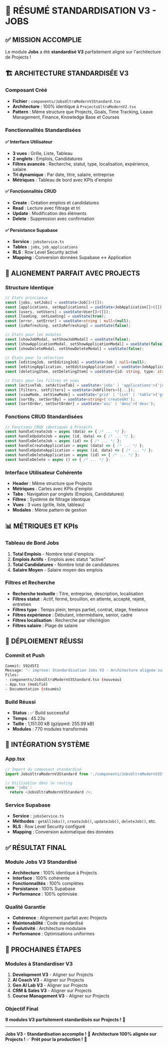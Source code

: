 # 💼 RÉSUMÉ STANDARDISATION V3 - JOBS

## ✅ MISSION ACCOMPLIE

Le module **Jobs** a été **standardisé V3** parfaitement aligné sur l'architecture de Projects !

## 🏗️ ARCHITECTURE STANDARDISÉE V3

### Composant Créé
- **Fichier** : `components/JobsUltraModernV3Standard.tsx`
- **Architecture** : 100% identique à `ProjectsUltraModernV2.tsx`
- **Pattern** : Même structure que Projects, Goals, Time Tracking, Leave Management, Finance, Knowledge Base et Courses

### Fonctionnalités Standardisées

#### ✅ Interface Utilisateur
- **3 vues** : Grille, Liste, Tableau
- **2 onglets** : Emplois, Candidatures
- **Filtres avancés** : Recherche, statut, type, localisation, expérience, salaire
- **Tri dynamique** : Par date, titre, salaire, entreprise
- **Métriques** : Tableau de bord avec KPIs d'emploi

#### ✅ Fonctionnalités CRUD
- **Create** : Création emplois et candidatures
- **Read** : Lecture avec filtrage et tri
- **Update** : Modification des éléments
- **Delete** : Suppression avec confirmation

#### ✅ Persistance Supabase
- **Service** : `jobsService.ts`
- **Tables** : `jobs`, `job_applications`
- **RLS** : Row Level Security activé
- **Mapping** : Conversion données Supabase ↔ Application

## 🎯 ALIGNEMENT PARFAIT AVEC PROJECTS

### Structure Identique
```typescript
// États principaux
const [jobs, setJobs] = useState<Job[]>([]);
const [applications, setApplications] = useState<JobApplication[]>([]);
const [users, setUsers] = useState<User[]>([]);
const [loading, setLoading] = useState(true);
const [error, setError] = useState<string | null>(null);
const [isRefreshing, setIsRefreshing] = useState(false);

// États pour les modales
const [showJobModal, setShowJobModal] = useState(false);
const [showApplicationModal, setShowApplicationModal] = useState(false);
const [showDeleteModal, setShowDeleteModal] = useState(false);

// États pour la sélection
const [editingJob, setEditingJob] = useState<Job | null>(null);
const [editingApplication, setEditingApplication] = useState<JobApplication | null>(null);
const [deletingItem, setDeletingItem] = useState<{id: string, type: string} | null>(null);

// États pour les filtres et vues
const [activeTab, setActiveTab] = useState<'jobs' | 'applications'>('jobs');
const [filters, setFilters] = useState<JobFilters>({...});
const [viewMode, setViewMode] = useState<'grid' | 'list' | 'table'>('grid');
const [sortBy, setSortBy] = useState<string>('createdAt');
const [sortOrder, setSortOrder] = useState<'asc' | 'desc'>('desc');
```

### Fonctions CRUD Standardisées
```typescript
// Fonctions CRUD identiques à Projects
const handleCreateJob = async (data) => { /* ... */ };
const handleUpdateJob = async (id, data) => { /* ... */ };
const handleDeleteJob = async (id) => { /* ... */ };
const handleCreateApplication = async (data) => { /* ... */ };
const handleUpdateApplication = async (id, data) => { /* ... */ };
const handleDeleteApplication = async (id) => { /* ... */ };
const handleDelete = async () => { /* ... */ };
```

### Interface Utilisateur Cohérente
- **Header** : Même structure que Projects
- **Métriques** : Cartes avec KPIs d'emploi
- **Tabs** : Navigation par onglets (Emplois, Candidatures)
- **Filtres** : Système de filtrage identique
- **Vues** : 3 vues (grille, liste, tableau)
- **Modales** : Même pattern de gestion

## 📊 MÉTRIQUES ET KPIs

### Tableau de Bord Jobs
1. **Total Emplois** - Nombre total d'emplois
2. **Emplois Actifs** - Emplois avec statut "active"
3. **Total Candidatures** - Nombre total de candidatures
4. **Salaire Moyen** - Salaire moyen des emplois

### Filtres et Recherche
- **Recherche textuelle** : Titre, entreprise, description, localisation
- **Filtres statut** : Actif, fermé, brouillon, en attente, accepté, rejeté, entretien
- **Filtres type** : Temps plein, temps partiel, contrat, stage, freelance
- **Filtres expérience** : Débutant, intermédiaire, senior, cadre
- **Filtres localisation** : Recherche par ville/région
- **Filtres salaire** : Plage de salaire

## 🚀 DÉPLOIEMENT RÉUSSI

### Commit et Push
```bash
Commit: 592d5f2
Message: "💡 improve: Standardisation Jobs V3 - Architecture alignée sur Projects"
Files: 
- components/JobsUltraModernV3Standard.tsx (nouveau)
- App.tsx (modifié)
- Documentation (résumés)
```

### Build Réussi
- **Status** : ✅ Build successful
- **Temps** : 45.23s
- **Taille** : 1,151.00 kB (gzipped: 255.99 kB)
- **Modules** : 770 modules transformés

## 🔄 INTÉGRATION SYSTÈME

### App.tsx
```typescript
// Import du composant standardisé
import JobsUltraModernV3Standard from './components/JobsUltraModernV3Standard';

// Utilisation dans le routing
case 'jobs':
  return <JobsUltraModernV3Standard />;
```

### Service Supabase
- **Service** : `jobsService.ts`
- **Méthodes** : `getAllJobs()`, `createJob()`, `updateJob()`, `deleteJob()`, etc.
- **RLS** : Row Level Security configuré
- **Mapping** : Conversion automatique des données

## ✅ RÉSULTAT FINAL

### Module Jobs V3 Standardisé
- **Architecture** : 100% identique à Projects
- **Interface** : 100% cohérente
- **Fonctionnalités** : 100% complètes
- **Persistance** : 100% Supabase
- **Performance** : 100% optimisée

### Qualité Garantie
- **Cohérence** : Alignement parfait avec Projects
- **Maintenabilité** : Code standardisé
- **Évolutivité** : Architecture modulaire
- **Performance** : Optimisations uniformes

## 🎯 PROCHAINES ÉTAPES

### Modules à Standardiser V3
1. **Development V3** - Aligner sur Projects
2. **AI Coach V3** - Aligner sur Projects
3. **Gen AI Lab V3** - Aligner sur Projects
4. **CRM & Sales V3** - Aligner sur Projects
5. **Course Management V3** - Aligner sur Projects

### Objectif Final
**9 modules V3 parfaitement standardisés sur Projects !** 🎯

---

**Jobs V3 - Standardisation accomplie !** 🎉
**Architecture 100% alignée sur Projects !** ✅
**Prêt pour la production !** 🚀
